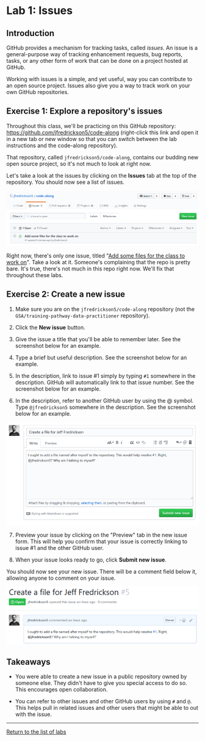 # Lab 1: Issues

## Introduction

GitHub provides a mechanism for tracking tasks, called *issues*. An issue is a general-purpose way of tracking enhancement requests, bug reports, tasks, or any other form of work that can be done on a project hosted at GitHub.

Working with issues is a simple, and yet useful, way you can contribute to an open source project. Issues also give you a way to track work on your own GitHub repositories.

## Exercise 1: Explore a repository's issues

Throughout this class, we'll be practicing on this GitHub repository: https://github.com/jfredrickson5/code-along (right-click this link and open it in a new tab or new window so that you can switch between the lab instructions and the code-along repository).

That repository, called `jfredrickson5/code-along`, contains our budding new open source project, so it's not much to look at right now.

Let's take a look at the issues by clicking on the **Issues** tab at the top of the repository. You should now see a list of issues.

![screenshot of issues in the jfredrickson5/code-along GitHub repository](assets/lab1_issues_list.png)

Right now, there's only one issue, titled "[Add some files for the class to work on](https://github.com/jfredrickson5/code-along/issues/1)". Take a look at it. Someone's complaining that the repo is pretty bare. It's true, there's not much in this repo right now. We'll fix that throughout these labs.

## Exercise 2: Create a new issue

1. Make sure you are on the `jfredrickson5/code-along` repository (not the `GSA/training-pathway-data-practitioner` repository).

2. Click the **New issue** button.

3. Give the issue a title that you'll be able to remember later. See the screenshot below for an example.

4. Type a brief but useful description. See the screenshot below for an example.

5. In the description, link to issue #1 simply by typing `#1` somewhere in the description. GitHub will automatically link to that issue number. See the screenshot below for an example.

6. In the description, refer to another GitHub user by using the @ symbol. Type `@jfredrickson5` somewhere in the description. See the screenshot below for an example.

![screenshot of creating a new GitHub issue](assets/lab1_new_issue.png)

7. Preview your issue by clicking on the "Preview" tab in the new issue form. This will help you confirm that your issue is correctly linking to issue #1 and the other GitHub user.

8. When your issue looks ready to go, click **Submit new issue**.

You should now see your new issue. There will be a comment field below it, allowing anyone to comment on your issue.

![screenshot of a new GitHub issue](assets/lab1_issue.png)

## Takeaways

* You were able to create a new issue in a public repository owned by someone else. They didn't have to give you special access to do so. This encourages open collaboration.

* You can refer to other issues and other GitHub users by using `#` and `@`. This helps pull in related issues and other users that might be able to out with the issue.

-----

[Return to the list of labs](/codealong-version-control)
